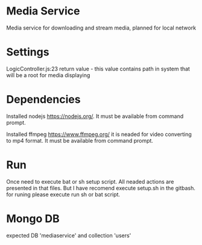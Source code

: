 # Media Service
Media service for downloading and stream media, planned for local network

# Settings
LogicController.js:23 return value - this value contains path in system that will be a root for media displaying

# Dependencies
Installed nodejs https://nodejs.org/. It must be available from command prompt.

Installed ffmpeg https://www.ffmpeg.org/ it is neaded for video converting to mp4 format. It must be available from command prompt.

# Run
Once need to execute bat or sh setup script. All neaded actions are presented in that files. But I have recomend execute setup.sh in the gitbash.
for runing please execute run sh or bat script.

# Mongo DB
expected DB 'mediaservice' and collection 'users'